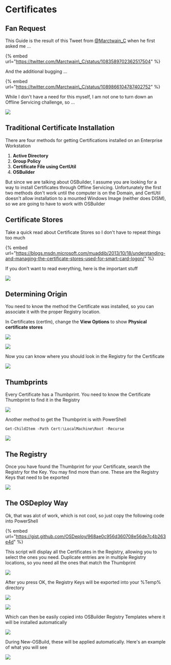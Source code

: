 # Certificates

## Fan Request

This Guide is the result of this Tweet from [@Marctwain\_C](https://twitter.com/Marctwain_C) when he first asked me ...

{% embed url="https://twitter.com/Marctwain\_C/status/1083589702362517504" %}

And the additional bugging ...

{% embed url="https://twitter.com/Marctwain\_C/status/1089866104787402752" %}

While I don't have a need for this myself, I am not one to turn down an Offline Servicing challenge, so ...

![](../../../../../.gitbook/assets/image%20%28117%29.png)

## Traditional Certificate Installation

There are four methods for getting Certifications installed on an Enterprise Workstation

1. **Active Directory**
2. **Group Policy**
3. **Certificate File using CertUtil**
4. **OSBuilder**

But since we are talking about OSBuilder, I assume you are looking for a way to install Certificates through Offline Servicing.  Unfortunately the first two methods don't work until the computer is on the Domain, and CertUtil doesn't allow installation to a mounted Windows Image \(neither does DISM\), so we are going to have to work with OSBuilder

## Certificate Stores

Take a quick read about Certificate Stores so I don't have to repeat things too much

{% embed url="https://blogs.msdn.microsoft.com/muaddib/2013/10/18/understanding-and-managing-the-certificate-stores-used-for-smart-card-logon/" %}

If you don't want to read everything, here is the important stuff

![](../../../../../.gitbook/assets/2019-02-06_23-29-15.png)

## Determining Origin

You need to know the method the Certificate was installed, so you can associate it with the proper Registry location.

In Certificates \(certlm\), change the **View Options** to show **Physical certificate stores** 

![](../../../../../.gitbook/assets/2019-02-07_1-05-26.png)

![](../../../../../.gitbook/assets/2019-02-07_1-05-59.png)

Now you can know where you should look in the Registry for the Certificate

![](../../../../../.gitbook/assets/2019-02-07_1-09-28.png)

## Thumbprints

Every Certificate has a Thumbprint.  You need to know the Certificate Thumbprint to find it in the Registry

![](../../../../../.gitbook/assets/2019-02-07_1-11-59.png)

Another method to get the Thumbprint is with PowerShell

```text
Get-ChildItem -Path Cert:\LocalMachine\Root -Recurse
```

![](../../../../../.gitbook/assets/2019-02-07_1-15-18.png)

## The Registry

Once you have found the Thumbprint for your Certificate, search the Registry for the Key.  You may find more than one.  These are the Registry Keys that need to be exported

![](../../../../../.gitbook/assets/2019-02-07_1-19-17.png)

## The OSDeploy Way

Ok, that was alot of work, which is not cool, so just copy the following code into PowerShell

{% embed url="https://gist.github.com/OSDeploy/968ae0c956d360708e56de7c4b263e4d" %}

This script will display all the Certificates in the Registry, allowing you to select the ones you need.  Duplicate entries are in multiple Registry locations, so you need all the ones that match the Thumbprint

![](../../../../../.gitbook/assets/2019-02-07_1-25-35.png)

After you press OK, the Registry Keys will be exported into your %Temp% directory

![](../../../../../.gitbook/assets/2019-02-07_1-27-28.png)

![](../../../../../.gitbook/assets/2019-02-07_1-28-40.png)

Which can then be easily copied into OSBuilder Registry Templates where it will be installed automatically

![](../../../../../.gitbook/assets/2019-02-07_1-30-46.png)

During New-OSBuild, these will be applied automatically.  Here's an example of what you will see

![](../../../../../.gitbook/assets/2019-02-06_2-19-38.png)

